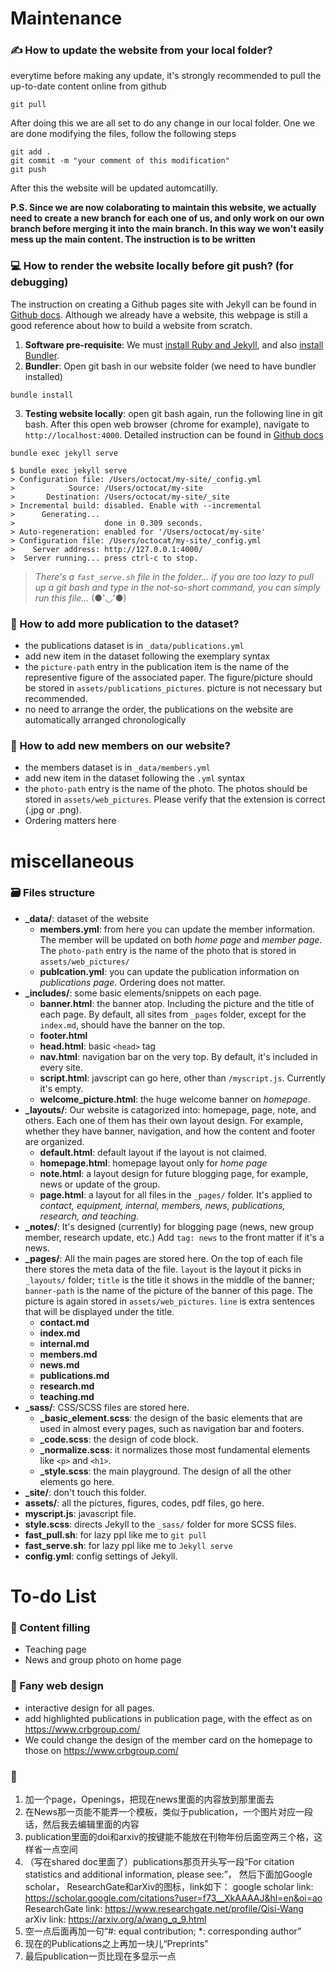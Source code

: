 # Maintenance
### ✍️ How to update the website from your local folder?
everytime before making any update, it's strongly recommended to pull the up-to-date content online from github
```git
git pull
```
After doing this we are all set to do any change in our local folder. One we are done modifying the files, follow the following steps
```git
git add .
git commit -m "your comment of this modification"
git push
```
After this the website will be updated automcatilly. 

**P.S. Since we are now colaborating to maintain this website, we actually need to create a new branch for each one of us, and only work on our own branch before merging it into the main branch. In this way we won't easily mess up the main content. The instruction is to be written**

### 💻 How to render the website locally before git push? (for debugging)
The instruction on creating a Github pages site with Jekyll can be found in [Github docs](https://docs.github.com/en/pages/setting-up-a-github-pages-site-with-jekyll/creating-a-github-pages-site-with-jekyll). Although we already have a website, this webpage is still a good reference about how to build a website from scratch.

1. **Software pre-requisite**: We must [install Ruby and Jekyll](https://jekyllrb.com/docs/installation/windows/), and also [install Bundler](https://bundler.io/).
2. **Bundler**: Open git bash in our website folder (we need to have bundler installed)
```git
bundle install
```
3. **Testing website locally**: open git bash again, run the following line in git bash. After this open web browser (chrome for example), navigate to `http://localhost:4000`. Detailed instruction can be found in [Github docs](https://docs.github.com/en/pages/setting-up-a-github-pages-site-with-jekyll/testing-your-github-pages-site-locally-with-jekyll)
```git
bundle exec jekyll serve
```
```git
$ bundle exec jekyll serve
> Configuration file: /Users/octocat/my-site/_config.yml
>            Source: /Users/octocat/my-site
>       Destination: /Users/octocat/my-site/_site
> Incremental build: disabled. Enable with --incremental
>      Generating...
>                    done in 0.309 seconds.
> Auto-regeneration: enabled for '/Users/octocat/my-site'
> Configuration file: /Users/octocat/my-site/_config.yml
>    Server address: http://127.0.0.1:4000/
>  Server running... press ctrl-c to stop.
```

> *There's a `fast_serve.sh` file in the folder... if you are too lazy to pull up a git bash and type in the not-so-short command, you can simply run this file...*
>  (●'◡'●)


### 📖 How to add more publication to the dataset?
- the publications dataset is in `_data/publications.yml`
- add new item in the dataset following the exemplary syntax
- the `picture-path` entry in the publication item is the name of the representive figure of the associated paper. The figure/picture should be stored in `assets/publications_pictures`. picture is not necessary but recommended.
- no need to arrange the order, the publications on the website are automatically arranged chronologically

### 🧙 How to add new members on our website?
- the members dataset is in `_data/members.yml`
- add new item in the dataset following the `.yml` syntax
- the `photo-path` entry is the name of the photo. The photos should be stored in `assets/web_pictures`. Please verify that the extension is correct (.jpg or .png).
- Ordering matters here




# miscellaneous
### 🗃️ Files structure
- **_data/**: dataset of the website 
    - **members.yml**: from here you can update the member information. The member will be updated on both *home page* and *member page*. The `photo-path` entry is the name of the photo that is stored in `assets/web_pictures/` 
    - **publcation.yml**: you can update the publication information on *publications page*. Ordering does not matter.
- **_includes/**: some basic elements/snippets on each page.
    - **banner.html**: the banner atop. Including the picture and the title of each page. By default, all sites from `_pages` folder, except for the `index.md`, should have the banner on the top.
    - **footer.html**
    - **head.html**: basic `<head>` tag
    - **nav.html**: navigation bar on the very top. By default, it's included in every site. 
    - **script.html**: javscript can go here, other than `/myscript.js`. Currently it's empty.
    - **welcome_picture.html**: the huge welcome banner on *homepage*. 
- **_layouts/**: Our website is catagorized into: homepage, page, note, and others. Each one of them has their own layout design. For example, whether they have banner, navigation, and how the content and footer are organized.
    - **default.html**: default layout if the layout is not claimed.
    - **homepage.html**: homepage layout only for *home page*
    - **note.html**: a layout design for future blogging page, for example, news or update of the group.
    - **page.html**: a layout for all files in the `_pages/` folder. It's applied to *contact, equipment, internal, members, news, publications, research, and teaching*.
- **_notes/**: It's designed (currently) for blogging page (news, new group member, research update, etc.) Add `tag: news` to the front matter if it's a news.
- **_pages/**: All the main pages are stored here. On the top of each file there stores the meta data of the file. `layout` is the layout it picks in `_layouts/` folder; `title` is the title it shows in the middle of the banner; `banner-path` is the name of the picture of the banner of this page. The picture is again stored in `assets/web_pictures`. `line` is extra sentences that will be displayed under the title.  
    - **contact.md**
    - **index.md**
    - **internal.md**
    - **members.md**
    - **news.md**
    - **publications.md**
    - **research.md**
    - **teaching.md**
- **_sass/**: CSS/SCSS files are stored here.
    - **_basic_element.scss**: the design of the basic elements that are used in almost every pages, such as navigation bar and footers.
    - **_code.scss**: the design of code block.
    - **_normalize.scss**: it normalizes those most fundamental elements like `<p>` and `<h1>`.
    - **_style.scss**: the main playground. The design of all the other elements go here.
- **_site/**: don't touch this folder.
- **assets/**: all the pictures, figures, codes, pdf files, go here. 
- **myscript.js**: javascript file. 
- **style.scss**: directs Jekyll to the `_sass/` folder for more SCSS files.
- **fast_pull.sh**: for lazy ppl like me to `git pull`
- **fast_serve.sh**: for lazy ppl like me to `Jekyll serve`
- **config.yml**: config settings of Jekyll.



# To-do List

### 🍉 Content filling
- Teaching page
- News and group photo on home page
### 🌟 Fany web design
- interactive design for all pages. 
- add highlighted publications in publication page, with the effect as on https://www.crbgroup.com/
- We could change the design of the member card on the homepage to those on https://www.crbgroup.com/

### 🧀
1. 加一个page，Openings，把现在news里面的内容放到那里面去
2. 在News那一页能不能弄一个模板，类似于publication，一个图片对应一段话，然后我去编辑里面的内容
3. publication里面的doi和arxiv的按键能不能放在刊物年份后面空两三个格，这样省一点空间
4. （写在shared doc里面了）publications那页开头写一段“For citation statistics and additional information, please see:”， 然后下面加Google scholar， ResearchGate和arXiv的图标，link如下：
google scholar link: https://scholar.google.com/citations?user=f73__XkAAAAJ&hl=en&oi=ao
ResearchGate link: https://www.researchgate.net/profile/Qisi-Wang
arXiv link: https://arxiv.org/a/wang_q_9.html
5. 空一点后面再加一句“#: equal contribution; *: corresponding author”
6. 现在的Publications之上再加一块儿“Preprints”
7. 最后publication一页比现在多显示一点